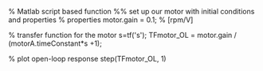 % Matlab script based function
%% set up our motor with initial conditions and properties
% properties
motor.gain = 0.1;          % [rpm/V]

% transfer function for the motor
 s=tf('s');
TFmotor_OL = motor.gain / (motorA.timeConstant*s +1);

% plot open-loop response
step(TFmotor_OL, 1)
